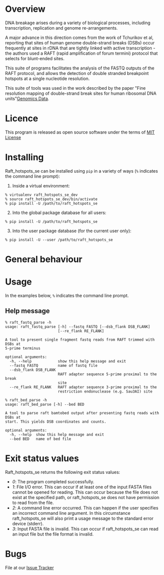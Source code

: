 # Overview 

DNA breakage arises during a variety of biological processes, including transcription, replication and genome re-arrangements. 

A major advance in this direction comes from the work of Tchurikov et al, reporting that sites of human genome double-strand breaks (DSBs) occur frequently at sites in rDNA that are tightly linked with active transcription - the authors used a RAFT (rapid amplification of forum termini) protocol that selects for blunt-ended sites.

This suite of programs facilitates the analysis of the FASTQ outputs of the RAFT protocol, and allows the detection of double stranded breakpoint hotspots at a single nucleotide resolution.

This suite of tools was used in the work described by the paper
"Fine resolution mapping of double-strand break sites for human ribosomal DNA units"[Genomics Data](http://www.sciencedirect.com/science/article/pii/S221359601630109X).

# Licence

This program is released as open source software under the terms of [MIT License](https://raw.githubusercontent.com/raft_hotspots_se-paper/raft_hotspots_se/master/LICENSE)

# Installing

Raft_hotspots_se can be installed using `pip` in a variety of ways (`%` indicates the command line prompt):

1. Inside a virtual environment: 
```
% virtualenv raft_hotspots_se_dev
% source raft_hotspots_se_dev/bin/activate
% pip install -U /path/to/raft_hotspots_se
```
2. Into the global package database for all users:
```
% pip install -U /path/to/raft_hotspots_se
```
3. Into the user package database (for the current user only):
```
% pip install -U --user /path/to/raft_hotspots_se
```

# General behaviour


# Usage 

In the examples below, `%` indicates the command line prompt.

## Help message

```
% raft_fastq_parse -h
usage: raft_fastq_parse [-h] --fastq FASTQ [--dsb_flank DSB_FLANK]
                        [--re_flank RE_FLANK]

A tool to present single fragment fastq reads from RAFT trimmed with DSBs at
5-prime terminus

optional arguments:
  -h, --help            show this help message and exit
  --fastq FASTQ         name of fastq file
  --dsb_flank DSB_FLANK
                        RAFT adapter sequence 5-prime proximal to the break
                        site
  --re_flank RE_FLANK   RAFT adapter sequence 3-prime proximal to the
                        restriction endonuclease (e.g. Sau3AI) site
```

```
% raft_bed_parse -h
usage: raft_bed_parse [-h] --bed BED

A tool to parse raft bamtobed output after presenting fastq reads with DSBs at
start. This yields DSB coordinates and counts.

optional arguments:
  -h, --help  show this help message and exit
  --bed BED   name of bed file

```

# Exit status values

Raft_hotspots_se returns the following exit status values:

* *0*: The program completed successfully.
* *1*: File I/O error. This can occur if at least one of the input FASTA files cannot be opened for reading. This can occur because the file does not exist at the specified path, or raft_hotspots_se does not have permission to read from the file. 
* *2*: A command line error occurred. This can happen if the user specifies an incorrect command line argument. In this circumstance raft_hotspots_se will also print a usage message to the standard error device (stderr).
* *3*: Input FASTA file is invalid. This can occur if raft_hotspots_se can read an input file but the file format is invalid. 


# Bugs

File at our [Issue Tracker](https://github.com/bjpop/raft_hotspots_se/issues)
